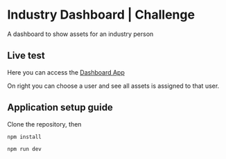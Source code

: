 # Industry Dashboard | Challenge

A dashboard to show assets for an industry person

## Live test

Here you can access the [Dashboard App](https://industry-dashboard.vercel.app/)


On right you can choose a user and see all assets is assigned to that user.


## Application setup guide

Clone the repository, then

```bash
npm install
```

```bash
npm run dev
```

